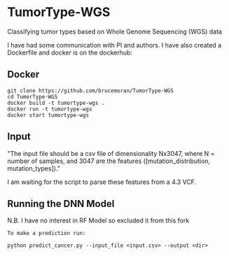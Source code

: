 # TumorType-WGS
Classifying tumor types based on Whole Genome Sequencing (WGS) data

I have had some communication with PI and authors. I have also created a Dockerfile and docker is on the dockerhub: <dh>

## Docker
```
git clone https://github.com/brucemoran/TumorType-WGS
cd TumorType-WGS
docker build -t tumortype-wgs .
docker run -t tumortype-wgs
docker start tumortype-wgs
```

## Input
"The input file should be a csv file of dimensionality Nx3047, where N = number of samples, and 3047 are the features ([mutation_distribution, mutation_types])."

I am waiting for the script to parse these features from a 4.3 VCF.

## Running the DNN Model
N.B. I have no interest in RF Model so excluded it from this fork

```
To make a prediction run:

python predict_cancer.py --input_file <input.csv> --output <dir>
```
